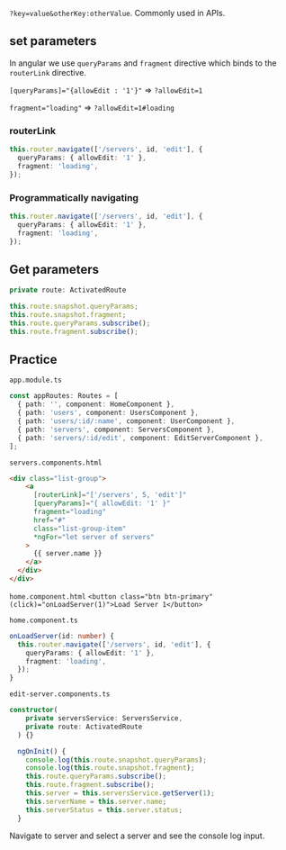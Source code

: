 `?key=value&otherKey:otherValue`. Commonly used in APIs.

## set parameters

In angular we use `queryParams` and `fragment` directive which binds to the `routerLink` directive.

`[queryParams]="{allowEdit : '1'}"` => `?allowEdit=1`

`fragment="loading"` => `?allowEdit=1#loading`

### routerLink

```ts
this.router.navigate(['/servers', id, 'edit'], {
  queryParams: { allowEdit: '1' },
  fragment: 'loading',
});
```

### Programmatically navigating

```ts
this.router.navigate(['/servers', id, 'edit'], {
  queryParams: { allowEdit: '1' },
  fragment: 'loading',
});
```

## Get parameters

```ts
private route: ActivatedRoute

this.route.snapshot.queryParams;
this.route.snapshot.fragment;
this.route.queryParams.subscribe();
this.route.fragment.subscribe();
```

## Practice

`app.module.ts`

```ts
const appRoutes: Routes = [
  { path: '', component: HomeComponent },
  { path: 'users', component: UsersComponent },
  { path: 'users/:id/:name', component: UserComponent },
  { path: 'servers', component: ServersComponent },
  { path: 'servers/:id/edit', component: EditServerComponent },
];
```

`servers.components.html`

```html
<div class="list-group">
    <a
      [routerLink]="['/servers', 5, 'edit']"
      [queryParams]="{ allowEdit: '1' }"
      fragment="loading"
      href="#"
      class="list-group-item"
      *ngFor="let server of servers"
    >
      {{ server.name }}
    </a>
  </div>
</div>
```

`home.component.html`
`<button class="btn btn-primary" (click)="onLoadServer(1)">Load Server 1</button>`

`home.component.ts`

```ts
onLoadServer(id: number) {
  this.router.navigate(['/servers', id, 'edit'], {
    queryParams: { allowEdit: '1' },
    fragment: 'loading',
  });
}
```

`edit-server.components.ts`
```ts
constructor(
    private serversService: ServersService,
    private route: ActivatedRoute
  ) {}

  ngOnInit() {
    console.log(this.route.snapshot.queryParams);
    console.log(this.route.snapshot.fragment);
    this.route.queryParams.subscribe();
    this.route.fragment.subscribe();
    this.server = this.serversService.getServer(1);
    this.serverName = this.server.name;
    this.serverStatus = this.server.status;
  }
```

Navigate to server and select a server and see the console log input.